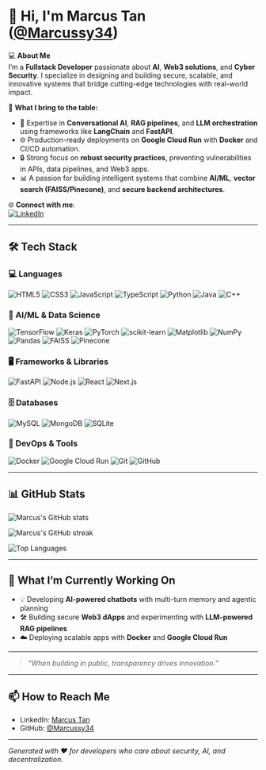 # 👋 Hi, I'm Marcus Tan ([@Marcussy34](https://github.com/Marcussy34))

💻 **About Me**  
I’m a **Fullstack Developer** passionate about **AI**, **Web3 solutions**, and **Cyber Security**. I specialize in designing and building secure, scalable, and innovative systems that bridge cutting-edge technologies with real-world impact.  

🚀 **What I bring to the table:**  
- 🧠 Expertise in **Conversational AI**, **RAG pipelines**, and **LLM orchestration** using frameworks like **LangChain** and **FastAPI**.  
- 🌐 Production-ready deployments on **Google Cloud Run** with **Docker** and CI/CD automation.  
- 🔒 Strong focus on **robust security practices**, preventing vulnerabilities in APIs, data pipelines, and Web3 apps.  
- 📊 A passion for building intelligent systems that combine **AI/ML**, **vector search (FAISS/Pinecone)**, and **secure backend architectures**.  

🌐 **Connect with me**:  
[![LinkedIn](https://img.shields.io/badge/LinkedIn-0077B5?style=flat&logo=linkedin&logoColor=white)](https://www.linkedin.com/in/marcus-tan-8846ba271/)

---

## 🛠️ Tech Stack

### 💻 Languages
![HTML5](https://img.shields.io/badge/HTML5-E34F26?style=flat&logo=html5&logoColor=white)
![CSS3](https://img.shields.io/badge/CSS3-1572B6?style=flat&logo=css3&logoColor=white)
![JavaScript](https://img.shields.io/badge/JavaScript-F7DF1E?style=flat&logo=javascript&logoColor=black)
![TypeScript](https://img.shields.io/badge/TypeScript-3178C6?style=flat&logo=typescript&logoColor=white)
![Python](https://img.shields.io/badge/Python-3776AB?style=flat&logo=python&logoColor=white)
![Java](https://img.shields.io/badge/Java-007396?style=flat&logo=java&logoColor=white)
![C++](https://img.shields.io/badge/C++-00599C?style=flat&logo=c%2B%2B&logoColor=white)

### 🧠 AI/ML & Data Science
![TensorFlow](https://img.shields.io/badge/TensorFlow-FF6F00?style=flat&logo=tensorflow&logoColor=white)
![Keras](https://img.shields.io/badge/Keras-D00000?style=flat&logo=keras&logoColor=white)
![PyTorch](https://img.shields.io/badge/PyTorch-EE4C2C?style=flat&logo=pytorch&logoColor=white)
![scikit-learn](https://img.shields.io/badge/scikit--learn-F7931E?style=flat&logo=scikit-learn&logoColor=white)
![Matplotlib](https://img.shields.io/badge/Matplotlib-3776AB?style=flat&logo=python&logoColor=white)
![NumPy](https://img.shields.io/badge/NumPy-013243?style=flat&logo=numpy&logoColor=white)
![Pandas](https://img.shields.io/badge/Pandas-150458?style=flat&logo=pandas&logoColor=white)
![FAISS](https://img.shields.io/badge/FAISS-2C8EBB?style=flat&logo=meta&logoColor=white)
![Pinecone](https://img.shields.io/badge/Pinecone-00B8A9?style=flat&logo=pinecone&logoColor=white)

### 🖥 Frameworks & Libraries
![FastAPI](https://img.shields.io/badge/FastAPI-009688?style=flat&logo=fastapi&logoColor=white)
![Node.js](https://img.shields.io/badge/Node.js-339933?style=flat&logo=node.js&logoColor=white)
![React](https://img.shields.io/badge/React-20232A?style=flat&logo=react&logoColor=61DAFB)
![Next.js](https://img.shields.io/badge/Next.js-000000?style=flat&logo=next.js&logoColor=white)

### 🗄️ Databases
![MySQL](https://img.shields.io/badge/MySQL-4479A1?style=flat&logo=mysql&logoColor=white)
![MongoDB](https://img.shields.io/badge/MongoDB-47A248?style=flat&logo=mongodb&logoColor=white)
![SQLite](https://img.shields.io/badge/SQLite-003B57?style=flat&logo=sqlite&logoColor=white)

### 🐳 DevOps & Tools
![Docker](https://img.shields.io/badge/Docker-2496ED?style=flat&logo=docker&logoColor=white)
![Google Cloud Run](https://img.shields.io/badge/Google%20Cloud%20Run-4285F4?style=flat&logo=google-cloud&logoColor=white)
![Git](https://img.shields.io/badge/Git-F05032?style=flat&logo=git&logoColor=white)
![GitHub](https://img.shields.io/badge/GitHub-181717?style=flat&logo=github&logoColor=white)

---

## 📊 GitHub Stats

![Marcus's GitHub stats](https://github-readme-stats.vercel.app/api?username=Marcussy34&show_icons=true&theme=radical)

![Marcus's GitHub streak](https://streak-stats.demolab.com?user=Marcussy34&theme=radical)

![Top Languages](https://github-readme-stats.vercel.app/api/top-langs/?username=Marcussy34&layout=compact&theme=radical)

---

## 🔭 What I’m Currently Working On

- 💡 Developing **AI-powered chatbots** with multi-turn memory and agentic planning  
- 🛠️ Building secure **Web3 dApps** and experimenting with **LLM-powered RAG pipelines**  
- ☁️ Deploying scalable apps with **Docker** and **Google Cloud Run**  

---

> *“When building in public, transparency drives innovation.”*

---

## 📫 How to Reach Me

- LinkedIn: [Marcus Tan](https://www.linkedin.com/in/marcus-tan-8846ba271/)  
- GitHub: [@Marcussy34](https://github.com/Marcussy34)

---

*Generated with ❤️ for developers who care about security, AI, and decentralization.*
